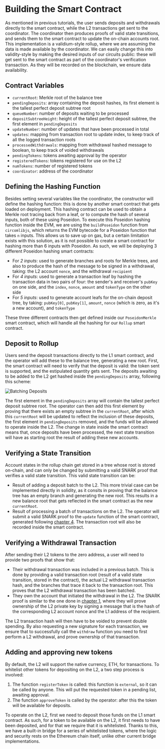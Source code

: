 # Building the Smart Contract

As mentioned in previous tutorials, the user sends deposits and withdrawals directly to the smart contract, while the L2 transactions get sent to the coordinator. The coordinator then produces proofs of valid state transitions, and sends them to the smart contract to update the on-chain accounts root. This implementation is a validium-style rollup, where we are assuming the data is made available by the coordinator. We can easily change this into validity-style by making the desired inputs of our circuits public: these will get sent to the smart contract as part of the coordinator's verification transaction. As they will be recorded on the blockchain, we ensure data availability.

## Contract Variables
- `currentRoot`: Merkle root of the balance tree
- `pendingDeposits`: array containing the deposit hashes, its first element is the tallest perfect deposit subtree root
- `queueNumber`: number of deposits waiting to be processed
- `depositSubtreeHeight`: height of the tallest perfect deposit subtree, the first element in `pendingDeposits`
- `updateNumber`: number of updates that have been processed in total
- `updates`: mapping from transaction root to update index, to keep track of all the logged transaction roots
- `processedWithdrawals`: mapping from withdrawal hashed message to boolean, to keep track of voided withdrawals
- `pendingTokens`: tokens awaiting approval by the operator
- `registeredTokens`: tokens registered for use on the L2
- `numTokens`: number of registered tokens
- `coordinator`: address of the coordinator

## Defining the Hashing Function
Besides setting several variables like the coordinator, the constructor will define the hashing function: this is done by another smart contract that gets loaded on deployment. This hashing contract can be used to obtain a Merkle root tracing back from a leaf, or to compute the hash of several inputs, both of these using Poseidon. To execute this Poseidon hashing function inside the EVM, we are using the `buildPoseidon` function from `circomlibjs`, which returns the EVM bytecode for a Poseidon function that takes `n` inputs. This allows us to save up on gas, but a certain limitation exists with this solution, as it is not possible to create a smart contract for hashing more than 6 inputs with Poseidon. As such, we will be deploying 3 different Poseidon hashing smart contracts:

- For _2 inputs_: used to generate branches and roots for Merkle trees, and also to produce the hash of the message to be signed in a withdrawal, taking: the L2 account `nonce`, and the withdrawal `recipient`
- For _4 inputs_: used to generate a transaction leaf by hashing the transaction data in two pairs of four: the sender's and receiver's `pubKey` on one side, and the `index`, `nonce`, `amount` and `tokenType` on the other side
- For _5 inputs_: used to generate account leafs for the on-chain deposit tree, by taking: `pubKey[0]`, `pubKey[1]`, `amount`, `nonce` (which is zero, as it's a new account), and `tokenType`

These three different contracts then get defined inside our `PoseidonMerkle` smart contract, which will handle all the hashing for our `Rollup` smart contract.

## Deposit to Rollup
Users send the deposit transactions directly to the L1 smart contract, and the operator will add these to the balance tree, generating a new root. First, the smart contract will need to verify that the deposit is valid: the token sent is supported, and the estipulated quantity gets sent. The deposits awaiting to be added to the L2 get hashed inside the `pendingDeposits` array, following this scheme: 

![Batching Deposits](https://ethresear.ch/uploads/default/optimized/2X/6/65624d86c1420efcfe6df91d52b488d96e20e82c_2_690x348.png)

The first element in the `pendingDeposits` array will contain the tallest perfect deposit subtree root. The operator can then add this first element by proving that there exists an empty subtree in the `currentRoot`, after which this `currentRoot` will be updated to reflect the inclusion of these deposits, the first element in `pendingDeposits` removed, and the funds will be allowed to operate inside the L2. The change in state inside the smart contract means that, once deposits have been processed, the next state transition will have as starting root the result of adding these new accounts.

## Verifying a State Transition
Account states in the rollup chain get stored in a tree whose root is stored on-chain, and can only be changed by submitting a valid SNARK proof that verifies a valid state transition. This valid state transition can be:
- Result of adding a deposit batch to the L2. This more trivial case can be implemented directly in solidity, as it consits in proving that the balance tree has an empty branch and generating the new root. This results in a new balance root that gets reflected in the smart contract as the new `currentRoot`.
- Result of processing a batch of transactions on the L2. The operator will submit a valid SNARK proof to the `update` function of the smart contract, generated following [chapter 4](../4_verifying_multiple_transactions/). The transaction root will also be recorded inside the smart contract.

## Verifying a Withdrawal Transaction
After sending their L2 tokens to the zero address, a user will need to provide two proofs that show that:

- Their withdrawal transaction was included in a previous batch. This is done by providing a valid transaction root (result of a valid state transition, stored in the contract), the actual L2 withdrawal transaction hash, and the branches that trace it back to the transaction root. This proves that the L2 withdrawal transaction has been batched.
- They own the account that initiated the withdrawal in the L2. The SNARK proof is similar to the one done in [chapter 1](../1_verifying_an_eddsa_signature/), where they will prove ownership of the L2 private key by signing a message that is the hash of the corresponding L2 account nonce and the L1 address of the recipient.

The L2 transaction hash will then have to be voided to prevent double spending. By also requesting a new signature for each transaction, we ensure that to successfully call the `withdraw` function you need to first perform a L2 withdrawal, and prove ownership of that transaction.
## Adding and approving new tokens
By default, the L2 will support the native currency, ETH, for transactions. To whitelist other tokens for depositing on the L2, a two step process is involved:

1. The function `registerToken` is called: this function is `external`, so it can be called by anyone. This will put the requested token in a pending list, awaiting approval.
2. The function `approveToken` is called by the operator: after this the token will be available for deposits.

To operate on the L2, first we need to deposit those funds on the L1 smart contract. As such, for a token to be available on the L2, it first needs to have been deposited, and for that we require that it is whitelisted. Thanks to this, we have a built-in bridge for a series of whitelisted tokens, where the logic and security rests on the Ethereum chain itself, unlike other current bridge implementations.
